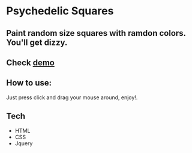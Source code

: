 # Psychedelic Squares 
## Paint random size squares with ramdon colors. You'll get dizzy.

## Check [demo](https://jesus-fhz.github.io/psychedelic_squares/) 

## How to use:
Just press click and drag your mouse around, enjoy!.

## Tech

- HTML
- CSS
- Jquery

 